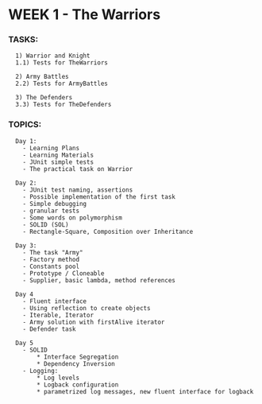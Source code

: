 # WEEK 1 - The Warriors

### TASKS:
      1) Warrior and Knight
      1.1) Tests for TheWarriors
      
      2) Army Battles
      2.2) Tests for ArmyBattles
      
      3) The Defenders
      3.3) Tests for TheDefenders


      
### TOPICS:
      Day 1:
        - Learning Plans
        - Learning Materials
        - JUnit simple tests
        - The practical task on Warrior

      Day 2:
        - JUnit test naming, assertions
        - Possible implementation of the first task
        - Simple debugging
        - granular tests
        - Some words on polymorphism
        - SOLID (SOL)
        - Rectangle-Square, Composition over Inheritance

      Day 3:
        - The task "Army"
        - Factory method
        - Constants pool
        - Prototype / Cloneable
        - Supplier, basic lambda, method references

      Day 4
        - Fluent interface
        - Using reflection to create objects
        - Iterable, Iterator
        - Army solution with firstAlive iterator
        - Defender task

      Day 5
        - SOLID
            * Interface Segregation
            * Dependency Inversion
        - Logging:
            * Log levels
            * Logback configuration
            * parametrized log messages, new fluent interface for logback
